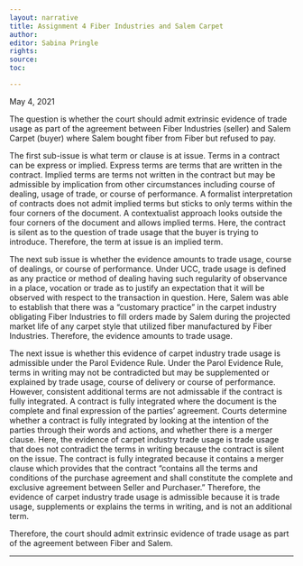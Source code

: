 ```yaml
---
layout: narrative
title: Assignment 4 Fiber Industries and Salem Carpet
author:
editor: Sabina Pringle
rights:
source:
toc:

---
```


May 4, 2021

The question is whether the court should admit extrinsic evidence of trade usage as part of the agreement between Fiber Industries (seller) and Salem Carpet (buyer) where Salem bought fiber from Fiber but refused to pay.

The first sub-issue is what term or clause is at issue. Terms in a contract can be express or implied. Express terms are terms that are written in the contract. Implied terms are terms not written in the contract but may be admissible by implication from other circumstances including course of dealing, usage of trade, or course of performance. A formalist interpretation of contracts does not admit implied terms but sticks to only terms within the four corners of the document. A contextualist approach looks outside the four corners of the document and allows implied terms. Here, the contract is silent as to the question of trade usage that the buyer is trying to introduce. Therefore, the term at issue is an implied term.

The next sub issue is whether the evidence amounts to trade usage, course of dealings, or course of performance. Under UCC, trade usage is defined as any practice or method of dealing having such regularity of observance in a place, vocation or trade as to justify an expectation that it will be observed with respect to the transaction in question. Here, Salem was able to establish that there was a “customary practice” in the carpet industry obligating Fiber Industries to fill orders made by Salem during the projected market life of any carpet style that utilized fiber manufactured by Fiber Industries. Therefore, the evidence amounts to trade usage.

The next issue is whether this evidence of carpet industry trade usage is admissible under the Parol Evidence Rule. Under the Parol Evidence Rule, terms in writing may not be contradicted but may be supplemented or explained by trade usage, course of delivery or course of performance. However, consistent additional terms are not admissable if the contract is fully integrated. A contract is fully integrated where the document is the complete and final expression of the parties’ agreement. Courts determine whether a contract is fully integrated by looking at the intention of the parties through their words and actions, and whether there is a merger clause. 	Here, the evidence of carpet industry trade usage is trade usage that does not contradict the terms in writing because the contract is silent on the issue. The contract is fully integrated because it contains a merger clause which provides that the contract “contains all the terms and conditions of the purchase agreement and shall constitute the complete and exclusive agreement between Seller and Purchaser.” Therefore, the evidence of carpet industry trade usage is admissible because it is trade usage, supplements or explains the terms in writing, and is not an additional term.

Therefore, the court should admit extrinsic evidence of trade usage as part of the agreement between Fiber and Salem.

---
